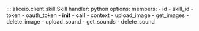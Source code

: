 ::: aliceio.client.skill.Skill
    handler: python
    options:
      members:
        - id
        - skill_id
        - token
        - oauth_token
        - __init__
        - __call__
        - context
        - upload_image
        - get_images
        - delete_image
        - upload_sound
        - get_sounds
        - delete_sound

